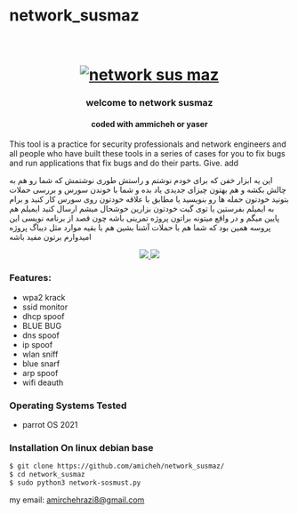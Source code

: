 # network_susmaz
<h1 align="center">
  <br>
  <a href="https://github.com/amicheh/network_susmaz/"><img src="https://images.idgesg.net/images/article/2019/03/hack-your-own-wi-fi_neon-wi-fi_keyboard_hacker-100791531-large.jpg?auto=webp" alt="network sus maz"></a>

</h1>
<h3 align="center"> welcome to network susmaz </h3> 
<h4 align="center">coded with ammicheh or yaser</h4>



This tool is a practice for security professionals and network engineers and all people who have built these tools in a series of cases for you to fix bugs and run applications that fix bugs and do their parts. Give. add

این یه ابزار خفن که برای خودم نوشتم و راستش طوری نوشتمش که شما رو هم به چالش بکشه و هم بهتون چیزای جدیدی یاد بده و شما با خوندن سورس و بررسی حملات بتونید خودتون حمله ها رو بنویسید یا مطابق با علاقه خودتون روی سورس کار کنید و برام به ایمیلم بفرستین یا توی گیت خودتون بزارین خوشحال میشم ارسال کنید ایمیلم هم پایین میگم
و در واقع میتونه براتون پروژه تمرینی باشه چون قصد از برنامه نویسی این پروسه همین بود که شما هم با حملات آشنا بشین هم با بقیه موارد مثل دیباگ پروژه امیدوارم برتون مفید باشه

<p align="center">
  <a href="http://python.org">
    <img src="https://img.shields.io/badge/python-v3-blue">
  </a>
  
  <a href="https://www.microsoft.com/de-de/">
    <img src="https://img.shields.io/badge/platform-Linux-red">
  </a>
  
  ### Features:
  - wpa2 krack
  - ssid monitor
  - dhcp spoof
  - BLUE BUG
  - dns spoof
  - ip spoof
  - wlan sniff
  - blue snarf
  - arp spoof
  - wifi deauth
 
### Operating Systems Tested

- parrot OS 2021

### Installation On linux debian base
  
```bash
$ git clone https://github.com/amicheh/network_susmaz/
$ cd network_susmaz
$ sudo python3 network-sosmust.py
```
  
  
  my email:
  amirchehrazi8@gmail.com
